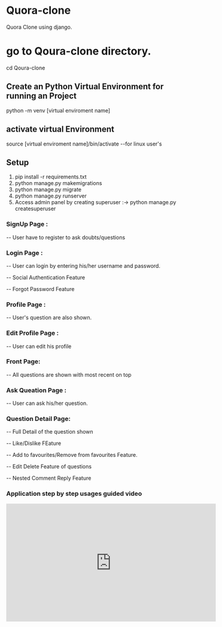 # Quora-clone
Quora Clone using django.

# go to Qoura-clone directory.
cd Qoura-clone

## Create an Python Virtual Environment for running an Project
python -m venv [virtual enviroment name]
## activate virtual Environment
source [virtual enviroment name]/bin/activate --for linux user's

## Setup
1. pip install -r requirements.txt 
2. python manage.py makemigrations
3. python manage.py migrate
4. python manage.py runserver
5. Access admin panel by creating superuser :->  python manage.py createsuperuser

### SignUp Page :
<p>-- User have to register to ask doubts/questions</p>


### Login Page :
<p>-- User can login by entering his/her username and password.</p>
<p>-- Social Authentication Feature</p>
<p>-- Forgot Password Feature </p>


### Profile Page :
<p>-- User's question are also shown.</p>


### Edit Profile Page :
<p>-- User can edit his profile</p>


### Front Page:
<p>-- All questions are shown with most recent on top</p>


### Ask Queation Page :
<p>-- User can ask his/her question.</p>


### Question Detail Page:
<p>-- Full Detail of the question shown</p>
<p>-- Like/Dislike FEature</p>
<p>-- Add to favourites/Remove from favourites Feature.</p>
<p>-- Edit Delete Feature of questions</p>
<p>-- Nested Comment Reply Feature</p>


### Application step by step usages guided video
<iframe width="560" height="315" src="https://drive.google.com/drive/u/2/folders/1CmwZHVRrU9fVEtirsl8sUSfdRUFjJbaU" frameborder="0" allowfullscreen></iframe>





